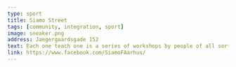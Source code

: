 ```yaml
---
type: sport
title: Siamo Street
tags: [community, integration, sport]
image: sneaker.png
address: Jaegergaardsgade 152
text: Each one teach one is a series of workshops by people of all sorts of skills. Hold in Frontloberne. Check website for the upcoming events.
link: https://www.facebook.com/SiamoFAarhus/
---
```


